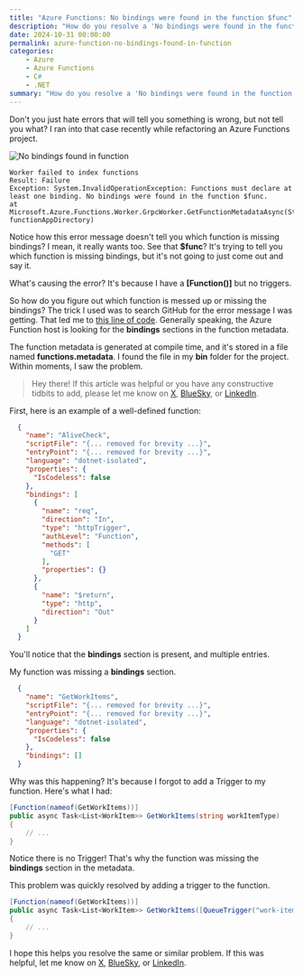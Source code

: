 ```yaml
---
title: "Azure Functions: No bindings were found in the function $func"
description: "How do you resolve a 'No bindings were found in the function $func' error when using Azure Functions?"
date: 2024-10-31 00:00:00
permalink: azure-function-no-bindings-found-in-function
categories:
    - Azure
    - Azure Functions
    - C#
    - .NET
summary: "How do you resolve a 'No bindings were found in the function $func' error when using Azure Functions?"
---
```


Don't you just hate errors that will tell you something is wrong, but not tell you what?  I ran into that case recently while refactoring an Azure Functions project.  

![No bindings found in function](.//blog-images/20241031-azure-functions-host-error.jpg)

```cli
Worker failed to index functions
Result: Failure
Exception: System.InvalidOperationException: Functions must declare at least one binding. No bindings were found in the function $func.
at Microsoft.Azure.Functions.Worker.GrpcWorker.GetFunctionMetadataAsync(String functionAppDirectory) 
```

Notice how this error message doesn't tell you which function is missing bindings?  I mean, it really wants too.  See that **$func**?  It's trying to tell you which function is missing bindings, but it's not going to just come out and say it.

What's causing the error? It's because I have a **[Function()]** but no triggers.  

So how do you figure out which function is messed up or missing the bindings?  The trick I used was to search GitHub for the error message I was getting.  That led me to [this line of code](https://github.com/Azure/azure-functions-dotnet-worker/blob/main/sdk/FunctionMetadataLoaderExtension/FunctionMetadataJsonReader.cs#L29).  Generally speaking, the Azure Function host is looking for the **bindings** sections in the function metadata.

The function metadata is generated at compile time, and it's stored in a file named **functions.metadata**.  I found the file in my **bin** folder for the project.  Within moments, I saw the problem.

> Hey there!  If this article was helpful or you have any constructive tidbits to add, please let me know on [X](https://x.com/1kevgriff), [BlueSky](https://bsky.app/profile/consultwithgriff.com), or [LinkedIn](https://www.linkedin.com/in/1kevgriff/).

First, here is an example of a well-defined function:

```json
  {
    "name": "AliveCheck",
    "scriptFile": "{... removed for brevity ...}",
    "entryPoint": "{... removed for brevity ...}",
    "language": "dotnet-isolated",
    "properties": {
      "IsCodeless": false
    },
    "bindings": [
      {
        "name": "req",
        "direction": "In",
        "type": "httpTrigger",
        "authLevel": "Function",
        "methods": [
          "GET"
        ],
        "properties": {}
      },
      {
        "name": "$return",
        "type": "http",
        "direction": "Out"
      }
    ]
  }
```

You'll notice that the **bindings** section is present, and multiple entries.

My function was missing a **bindings** section.

```json
  {
    "name": "GetWorkItems",
    "scriptFile": "{... removed for brevity ...}",
    "entryPoint": "{... removed for brevity ...}",
    "language": "dotnet-isolated",
    "properties": {
      "IsCodeless": false
    },
    "bindings": []
  }
```

Why was this happening?  It's because I forgot to add a Trigger to my function.  Here's what I had:

```csharp
[Function(nameof(GetWorkItems))]
public async Task<List<WorkItem>> GetWorkItems(string workItemType)
{
    // ...    
}
```

Notice there is no Trigger!  That's why the function was missing the **bindings** section in the metadata.

This problem was quickly resolved by adding a trigger to the function.

```csharp
[Function(nameof(GetWorkItems))]
public async Task<List<WorkItem>> GetWorkItems([QueueTrigger("work-items")] string workItemType)
{
    // ...
}
```

I hope this helps you resolve the same or similar problem.  If this was helpful, let me know on [X](https://x.com/1kevgriff), [BlueSky](https://bsky.app/profile/consultwithgriff.com), or [LinkedIn](https://www.linkedin.com/in/1kevgriff/).
